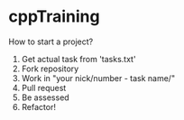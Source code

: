 cppTraining
===========
How to start a project?
1. Get actual task from 'tasks.txt'
2. Fork repository
3. Work in "your nick/number - task name/"
4. Pull request
5. Be assessed
6. Refactor!
